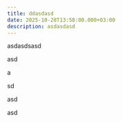```yaml
---
title: ddasdasd
date: 2025-10-28T13:58:00.000+03:00
description: asdasdasd
---
```

asdasdsasd

asd

a

sd

asd

asd
